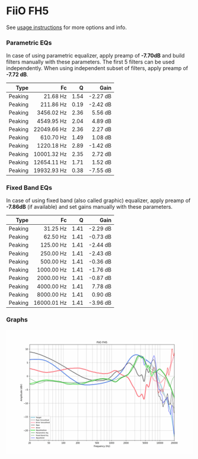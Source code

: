 # FiiO FH5
See [usage instructions](https://github.com/jaakkopasanen/AutoEq#usage) for more options and info.

### Parametric EQs
In case of using parametric equalizer, apply preamp of **-7.70dB** and build filters manually
with these parameters. The first 5 filters can be used independently.
When using independent subset of filters, apply preamp of **-7.72 dB**.

| Type    | Fc          |    Q | Gain     |
|--------:|------------:|-----:|---------:|
| Peaking | 21.68 Hz    | 1.54 | -2.27 dB |
| Peaking | 211.86 Hz   | 0.19 | -2.42 dB |
| Peaking | 3456.02 Hz  | 2.36 | 5.56 dB  |
| Peaking | 4549.95 Hz  | 2.04 | 4.89 dB  |
| Peaking | 22049.66 Hz | 2.36 | 2.27 dB  |
| Peaking | 610.70 Hz   | 1.49 | 1.08 dB  |
| Peaking | 1220.18 Hz  | 2.89 | -1.42 dB |
| Peaking | 10001.32 Hz | 2.35 | 2.72 dB  |
| Peaking | 12654.11 Hz | 1.71 | 1.52 dB  |
| Peaking | 19932.93 Hz | 0.38 | -7.55 dB |

### Fixed Band EQs
In case of using fixed band (also called graphic) equalizer, apply preamp of **-7.86dB**
(if available) and set gains manually with these parameters.

| Type    | Fc          |    Q | Gain     |
|--------:|------------:|-----:|---------:|
| Peaking | 31.25 Hz    | 1.41 | -2.29 dB |
| Peaking | 62.50 Hz    | 1.41 | -0.73 dB |
| Peaking | 125.00 Hz   | 1.41 | -2.44 dB |
| Peaking | 250.00 Hz   | 1.41 | -2.43 dB |
| Peaking | 500.00 Hz   | 1.41 | -0.36 dB |
| Peaking | 1000.00 Hz  | 1.41 | -1.76 dB |
| Peaking | 2000.00 Hz  | 1.41 | -0.87 dB |
| Peaking | 4000.00 Hz  | 1.41 | 7.78 dB  |
| Peaking | 8000.00 Hz  | 1.41 | 0.90 dB  |
| Peaking | 16000.01 Hz | 1.41 | -3.96 dB |

### Graphs
![](./FiiO%20FH5.png)